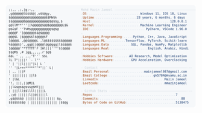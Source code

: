 <picture>
  <source srcset="https://raw.githubusercontent.com/mmazinjameel/mmazinjameel/main/dark_mode.svg?v=1746958186" media="(prefers-color-scheme: dark)">
  <img src="https://raw.githubusercontent.com/mmazinjameel/mmazinjameel/main/light_mode.svg?v=1746958186">
</picture>
